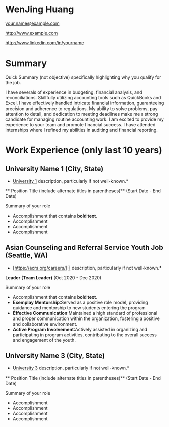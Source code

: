 # WenJing Huang

your.name@example.com

http://www.example.com

http://www.linkedin.com/in/yourname

# Summary

Quick Summary (not objective) specifically highlighting why you qualify for the job.

I have severals of experience in budgeting, financial analysis, and reconciliations. Skillfully utilizing accounting tools such as QuickBooks and Excel, I have effectively handled intricate financial information, guaranteeing precision and adherence to regulations. My ability to solve problems, pay attention to detail, and dedication to meeting deadlines make me a strong candidate for managing routine accounting work. I am excited to provide my experience to your team and promote financial success. I have attended internships where I refined my abilities in auditing and financial reporting.

# Work Experience (only last 10 years)

## University Name 1 (City, State)

* [University 1][] description, particularly if not well-known.*

** Position Title (include alternate titles in parentheses)** (Start Date - End Date)

Summary of your role

- Accomplishment that contains **bold text**.
- Accomplishment
- Accomplishment
- Accomplishment

## Asian Counseling and Referral Service Youth Job (Seattle, WA)

* [https://acrs.org/careers/][] description, particularly if not well-known.*

**Leader (Team Leader)** (Oct 2020 - Dec 2020)

Summary of your role

- Accomplishment that contains **bold text**.
- **Exemplay Mentorship**:Served as a positive role model, providing guidance and mentorship to new students entering the program
- **Effective Communication**:Maintained a high standard of professional and proper communication within the organization, fostering a positive and collaborative environment.
- **Active Program Involvement**:Actively assisted in organizing and participating in program activities, contributing to the overall success and engagement of the youth.

## University Name 3 (City, State)
* [University 3][] description, particularly if not well-known.*

** Position Title (include alternate titles in parentheses)** (Start Date - End Date)

Summary of your role

- Accomplishment
- Accomplishment
- Accomplishment
- Accomplishment


[University 1]: http://www.univ1.edu
[University 2]: http://www.univ2.edu
[University 3]: http://www.univ3.edu